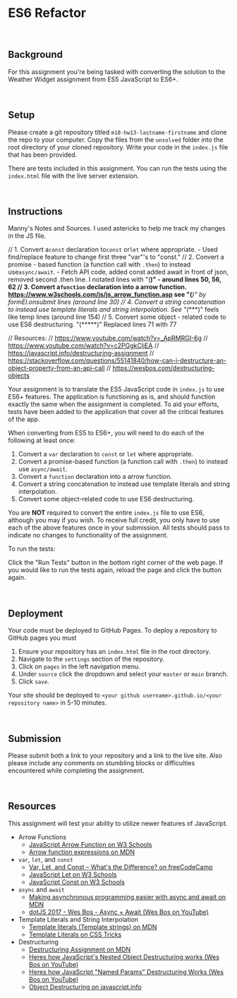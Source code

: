 # ES6 Refactor

&nbsp;
## Background

For this assignment you're being tasked with converting the solution to the Weather Widget assignment from ES5 JavaScript to ES6+.

&nbsp;
## Setup

Please create a git repository titled `m10-hw13-lastname-firstname` and clone the repo to your computer. Copy the files from the `unsolved` folder into the root directory of your cloned repository. Write your code in the `index.js` file that has been provided.

There are tests included in this assignment. You can run the tests using the `index.html` file with the live server extension.

&nbsp;
## Instructions

Manny's Notes and Sources. I used astericks to help me track my changes in the JS file. 

// 1. Convert a`const` declaration to`const` or`let` where appropriate. - Used 
find/replace feature to change first three "var"'s to "const."
// 2. Convert a promise - based function (a function call with `.then`) to instead use`async/await`. - Fetch API code, added const added await in front of json, removed second .then line. I notated 
lines with "(**)" - around lines 50, 56, 62
// 3. Convert a`function` declaration into a arrow function. https://www.w3schools.com/js/js_arrow_function.asp see "(***)" by formEl.onsubmit lines (around line 30)
// 4. Convert a string concatenation to instead use template literals and string interpolation. See "(****)" feels like temp lines (around line 154)
// 5. Convert some object - related code to use ES6 destructuring. "(*****)" Replaced lines 71 with 77




// Resources:
// https://www.youtube.com/watch?v=_ApRMRGI-6g
// https://www.youtube.com/watch?v=c2PGgkCIjEA
// https://javascript.info/destructuring-assignment
// https://stackoverflow.com/questions/55141840/how-can-i-destructure-an-object-property-from-an-api-call
// https://wesbos.com/destructuring-objects





Your assignment is to translate the ES5 JavaScript code in `index.js` to use ES6+ features. The application is functioning as is, and should function exactly the same when the assignment is completed. To aid your efforts, tests have been added to the application that cover all the critical features of the app.

When converting from ES5 to ES6+, you will need to do each of the following at least once:

1. Convert a `var` declaration to `const` or `let` where appropriate.
1. Convert a promise-based function (a function call with `.then`) to instead use `async/await`.
1. Convert a `function` declaration into a arrow function.
1. Convert a string concatenation to instead use template literals and string interpolation.
1. Convert some object-related code to use ES6 destructuring.

You are **NOT** required to convert the entire `index.js` file to use ES6, although you may if you wish. To receive full credit, you only have to use each of the above features once in your submission. All tests should pass to indicate no changes to functionality of the assignment.

To run the tests:

Click the "Run Tests" button in the bottom right corner of the web page. If you would like to run the tests again, reload the page and click the button again.

&nbsp;
## Deployment

Your code must be deployed to GitHub Pages. To deploy a repository to GitHub pages you must

1. Ensure your repository has an `index.html` file in the root directory.
1. Navigate to the `settings` section of the repository.
1. Click on `pages` in the left navigation menu.
1. Under `source` click the dropdown and select your `master` or `main` branch.
1. Click `save`.

Your site should be deployed to `<your github username>.github.io/<your repository name>` in 5-10 minutes.

&nbsp;
## Submission

Please submit both a link to your repository and a link to the live site. Also please include any comments on stumbling blocks or difficulties encountered while completing the assignment.

&nbsp;
## Resources

This assignment will test your ability to utilize newer features of JavaScript.

- Arrow Functions
  - [JavaScript Arrow Function on W3 Schools](https://www.w3schools.com/Js/js_arrow_function.asp)
  - [Arrow function expressions on MDN](https://developer.mozilla.org/en-US/docs/Web/JavaScript/Reference/Functions/Arrow_functions)
- `var`, `let`, and `const`
  - [Var, Let, and Const – What's the Difference? on freeCodeCamp](https://www.freecodecamp.org/news/var-let-and-const-whats-the-difference/)
  - [JavaScript Let on W3 Schools](https://www.w3schools.com/js/js_let.asp)
  - [JavaScript Const on W3 Schools](https://www.w3schools.com/js/js_const.asp)
- `async` and `await`
  - [Making asynchronous programming easier with async and await on MDN](https://developer.mozilla.org/en-US/docs/Learn/JavaScript/Asynchronous/Async_await)
  - [dotJS 2017 - Wes Bos - Async + Await (Wes Bos on YouTube)](https://www.youtube.com/watch?v=9YkUCxvaLEk)
- Template Literals and String Interpolation
  - [Template literals (Template strings) on MDN](https://developer.mozilla.org/en-US/docs/Web/JavaScript/Reference/Template_literals)
  - [Template Literals on CSS Tricks](https://css-tricks.com/template-literals/)
- Destructuring
  - [Destructuring Assignment on MDN](https://developer.mozilla.org/en-US/docs/Web/JavaScript/Reference/Operators/Destructuring_assignment)
  - [Heres how JavaScript's Nested Object Destructuring works (Wes Bos on YouTube)](https://youtu.be/_ApRMRGI-6g)
  - [Heres how JavaScript "Named Params" Destructuring Works (Wes Bos on YouTube)](https://youtu.be/c2PGgkCIjEA)
  - [Object Destructuring on javascript.info](https://javascript.info/destructuring-assignment#object-destructuring)